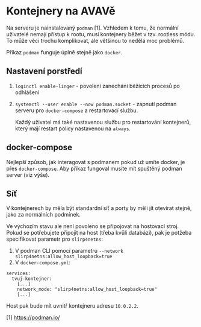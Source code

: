 # Kontejnery na AVAVě

Na serveru je nainstalovaný `podman` [1]. Vzhledem k tomu, že normální
uživatelé nemají přístup k rootu, musí kontejnery běžet v tzv. rootless
módu. To může věci trochu komplikovat, ale většinou to nedělá moc problémů.

Příkaz `podman` funguje úplně stejně jako `docker`.

## Nastavení porstředí

1. `loginctl enable-linger` - povolení zanechání běžících procesů po odhlášení
2. `systemctl --user enable --now podman.socket` - zapnutí podman serveru pro
   `docker-compose` a restartovací službu.

   Každý uživatel má také nastavenou službu pro restartování kontejnerů, který
   mají restart policy nastavenou na `always`.

## docker-compose

Nejlepší způsob, jak interagovat s podmanem pokud už umíte docker, je přes
`docker-compose`. Aby příkaz fungoval musíte mít spuštěný podman server (viz výše).

## Síť

V kontejnerech by měla být standardní síť a porty by měli jít otevírat stejně,
jako za normálních podmínek.

Ve výchozím stavu ale není povoleno se připojovat na hostovací stroj. Pokud se
potřebujete připojit na host (třeba kvůli databázi), pak je potžeba
specifikovat parametr pro `slirp4netns`:

1. V podman CLI pomocí parametru `--network slirp4netns:allow_host_loopback=true`
2. V `docker-compose.yml`:

```
services:
  tvuj-kontejner:
    [...]
    network_mode: "slirp4netns:allow_host_loopback=true"
    [...]
```

Host pak bude mít uvnitř kontejneru adresu `10.0.2.2`.


[1] https://podman.io/

